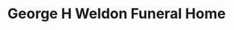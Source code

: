 ---
title: "George H Weldon Funeral Home"
url: /new-york/george-h-weldon-funeral-home/
shop: Bestattungen
---